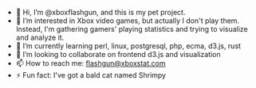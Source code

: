 - 👋 Hi, I’m @xboxflashgun, and this is my pet project.
- 👀 I’m interested in Xbox video games, but actually I don't play them. Instead, I'm gathering gamers' playing statistics and trying to visualize and analyze it.
- 🌱 I’m currently learning perl, linux, postgresql, php, ecma, d3.js, rust
- 💞️ I’m looking to collaborate on frontend d3.js and visualization
- 📫 How to reach me: flashgun@xboxstat.com
- ⚡ Fun fact: I've got a bald cat named Shrimpy

<!---
xboxflashgun/xboxflashgun is a ✨ special ✨ repository because its `README.md` (this file) appears on your GitHub profile.
You can click the Preview link to take a look at your changes.
--->
